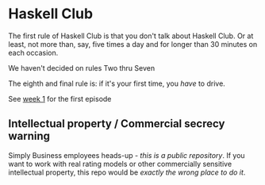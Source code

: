 # Haskell Club

The first rule of Haskell Club is that you don't talk about Haskell
Club.  Or at least, not more than, say, five times a day and for
longer than 30 minutes on each occasion.

We haven't decided on rules Two thru Seven

The eighth and final rule is: if it's your first time, you _have_ to
drive.

See [week 1](week-1.org) for the first episode

## Intellectual property / Commercial secrecy warning 

Simply Business employees heads-up - _this is a public repository_.  If you want to
work with real rating models or other commercially sensitive
intellectual property, this repo would be *exactly the wrong place to
do it*.
